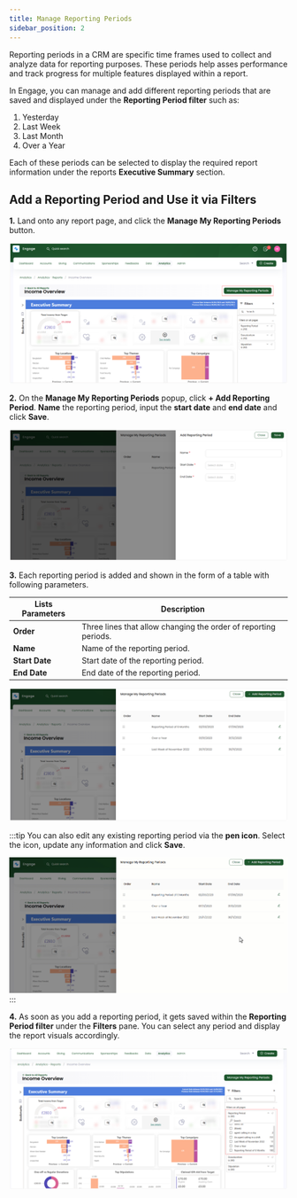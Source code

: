 ```yaml
---
title: Manage Reporting Periods
sidebar_position: 2
---
```


Reporting periods in a CRM are specific time frames used to collect and analyze data for reporting purposes. These periods help asses performance and track progress for multiple features displayed within a report.

In Engage, you can manage and add different reporting periods that are saved and displayed under the **Reporting Period filter** such as:

1. Yesterday
2. Last Week
3. Last Month
4. Over a Year

Each of these periods can be selected to display the required report information under the reports **Executive Summary** section. 

## Add a Reporting Period and Use it via Filters

**1.** Land onto any report page, and click the **Manage My Reporting Periods** button.

![click manage reporting period button](./click-manage-reporting-period-button.png)

**2.** On the **Manage My Reporting Periods** popup, click **+ Add Reporting Period**. **Name** the reporting period, input the **start date** and **end date** and click **Save**.

![click add reporting period](./click-add-reporting-period.png)

**3.** Each reporting period is added and shown in the form of a table with following parameters.

| Lists Parameters | Description |
| ---------------- | ----------- |
| **Order** | Three lines that allow changing the order of reporting periods. |
| **Name** | Name of the reporting period. |
| **Start Date** | Start date of the reporting period. |
| **End Date** | End date of the reporting period. |

![table of reporting periods](./table-of-reporting-periods.png)

:::tip
You can also edit any existing reporting period via the **pen icon**. Select the icon, update any information and click **Save**.

![edit reporting period](./edit-reporting-period.gif)
:::

**4.** As soon as you add a reporting period, it gets saved within the **Reporting Period filter** under the **Filters** pane. You can select any period and display the report visuals accordingly.

![reporting period under filter](./reporting-period-under-filter.png)
